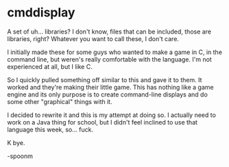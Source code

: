 cmddisplay
===========

A set of uh... libraries? I don't know, files that can be
included, those are libraries, right? Whatever you want to
call these, I don't care.

I initially made these for some guys who wanted to make a
game in C, in the command line, but weren's really comfortable
with the language. I'm not experienced at all, but I like C.

So I quickly pulled something off similar to this and gave it
to them. It worked and they're making their little game. This
has nothing like a game engine and its only purpose is to
create command-line displays and do some other "graphical"
things with it.

I decided to rewrite it and this is my attempt at doing so. I
actually need to work on a Java thing for school, but I didn't
feel inclined to use that language this week, so... fuck.

K bye.

-spoonm
